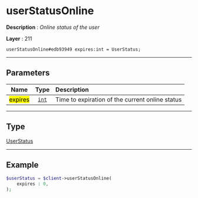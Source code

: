 # userStatusOnline

**Description** : *Online status of the user*

**Layer** : 211

```tl
userStatusOnline#edb93949 expires:int = UserStatus;
```

---

## Parameters

| Name | Type | Description |
| :---: | :---: | :--- |
| <mark>expires</mark> | [`int`](type/int) | Time to expiration of the current online status |

---

## Type

[UserStatus](type/UserStatus)

---

## Example

```php
$userStatus = $client->userStatusOnline(
	expires : 0,
);
```